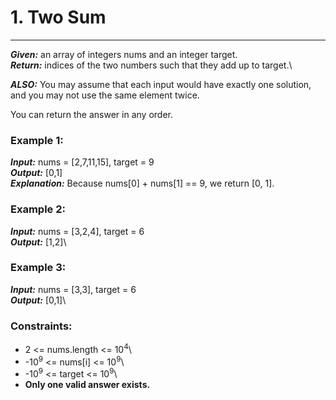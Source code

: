 # 1. Two Sum
___
***Given:*** an array of integers nums and an integer target.\
***Return:*** indices of the two numbers such that they add up to target.\

***ALSO:*** You may assume that each input would have exactly one solution, and you may not use the same element twice.

You can return the answer in any order.

### Example 1:

***Input:*** nums = [2,7,11,15], target = 9\
***Output:*** [0,1]\
***Explanation:*** Because nums[0] + nums[1] == 9, we return [0, 1].

### Example 2:

***Input:*** nums = [3,2,4], target = 6\
***Output:*** [1,2]\

### Example 3:

***Input:*** nums = [3,3], target = 6\
***Output:*** [0,1]\


### Constraints:

* 2 <= nums.length <= 10<sup>4</sup>\
* -10<sup>9</sup> <= nums[i] <= 10<sup>9</sup>\
* -10<sup>9</sup> <= target <= 10<sup>9</sup>\
* **Only one valid answer exists.**